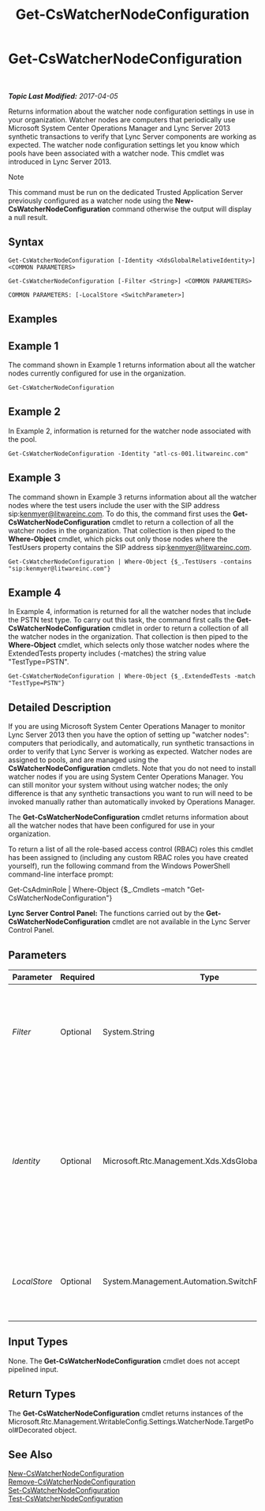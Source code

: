 ﻿---
title: Get-CsWatcherNodeConfiguration
TOCTitle: Get-CsWatcherNodeConfiguration
ms:assetid: 20dae017-375c-4361-8d65-b56f4c09b375
ms:mtpsurl: https://technet.microsoft.com/en-us/library/JJ204739(v=OCS.15)
ms:contentKeyID: 48183609
ms.date: 04/05/2017
mtps_version: v=OCS.15
---

<div data-xmlns="http://www.w3.org/1999/xhtml">

<div class="topic" data-xmlns="http://www.w3.org/1999/xhtml" data-msxsl="urn:schemas-microsoft-com:xslt" data-cs="http://msdn.microsoft.com/en-us/">

<div data-asp="http://msdn2.microsoft.com/asp">

# Get-CsWatcherNodeConfiguration

</div>

<div id="mainSection">

<div id="mainBody">

<span> </span>

_**Topic Last Modified:** 2017-04-05_

Returns information about the watcher node configuration settings in use in your organization. Watcher nodes are computers that periodically use Microsoft System Center Operations Manager and Lync Server 2013 synthetic transactions to verify that Lync Server components are working as expected. The watcher node configuration settings let you know which pools have been associated with a watcher node. This cmdlet was introduced in Lync Server 2013.

<div class="alert">


> [!NOTE]
> This command must be run on the dedicated Trusted Application Server previously configured as a watcher node using the <STRONG>New-CsWatcherNodeConfiguration</STRONG> command otherwise the output will display a null result.



</div>

<div>

## Syntax

    Get-CsWatcherNodeConfiguration [-Identity <XdsGlobalRelativeIdentity>] <COMMON PARAMETERS>

    Get-CsWatcherNodeConfiguration [-Filter <String>] <COMMON PARAMETERS>

    COMMON PARAMETERS: [-LocalStore <SwitchParameter>]

</div>

<span id="Examples"></span>

<div>

## Examples

<div>

## Example 1

The command shown in Example 1 returns information about all the watcher nodes currently configured for use in the organization.

    Get-CsWatcherNodeConfiguration

</div>

<div>

## Example 2

In Example 2, information is returned for the watcher node associated with the pool.

    Get-CsWatcherNodeConfiguration -Identity "atl-cs-001.litwareinc.com"

</div>

<div>

## Example 3

The command shown in Example 3 returns information about all the watcher nodes where the test users include the user with the SIP address sip:kenmyer@litwareinc.com. To do this, the command first uses the **Get-CsWatcherNodeConfiguration** cmdlet to return a collection of all the watcher nodes in the organization. That collection is then piped to the **Where-Object** cmdlet, which picks out only those nodes where the TestUsers property contains the SIP address sip:kenmyer@litwareinc.com.

    Get-CsWatcherNodeConfiguration | Where-Object {$_.TestUsers -contains "sip:kenmyer@litwareinc.com"}

</div>

<div>

## Example 4

In Example 4, information is returned for all the watcher nodes that include the PSTN test type. To carry out this task, the command first calls the **Get-CsWatcherNodeConfiguration** cmdlet in order to return a collection of all the watcher nodes in the organization. That collection is then piped to the **Where-Object** cmdlet, which selects only those watcher nodes where the ExtendedTests property includes (-matches) the string value "TestType=PSTN".

    Get-CsWatcherNodeConfiguration | Where-Object {$_.ExtendedTests -match "TestType=PSTN"}

</div>

</div>

<span id="DetailedDescription"></span>

<div>

## Detailed Description

If you are using Microsoft System Center Operations Manager to monitor Lync Server 2013 then you have the option of setting up "watcher nodes": computers that periodically, and automatically, run synthetic transactions in order to verify that Lync Server is working as expected. Watcher nodes are assigned to pools, and are managed using the **CsWatcherNodeConfiguration** cmdlets. Note that you do not need to install watcher nodes if you are using System Center Operations Manager. You can still monitor your system without using watcher nodes; the only difference is that any synthetic transactions you want to run will need to be invoked manually rather than automatically invoked by Operations Manager.

The **Get-CsWatcherNodeConfiguration** cmdlet returns information about all the watcher nodes that have been configured for use in your organization.

To return a list of all the role-based access control (RBAC) roles this cmdlet has been assigned to (including any custom RBAC roles you have created yourself), run the following command from the Windows PowerShell command-line interface prompt:

Get-CsAdminRole | Where-Object {$\_.Cmdlets –match "Get-CsWatcherNodeConfiguration"}

**Lync Server Control Panel:** The functions carried out by the **Get-CsWatcherNodeConfiguration** cmdlet are not available in the Lync Server Control Panel.

</div>

<div>

## Parameters


<table>
<colgroup>
<col style="width: 25%" />
<col style="width: 25%" />
<col style="width: 25%" />
<col style="width: 25%" />
</colgroup>
<thead>
<tr class="header">
<th>Parameter</th>
<th>Required</th>
<th>Type</th>
<th>Description</th>
</tr>
</thead>
<tbody>
<tr class="odd">
<td><p><em>Filter</em></p></td>
<td><p>Optional</p></td>
<td><p>System.String</p></td>
<td><p>Enables you to use wildcard characters in order to return one or more watcher nodes. For example, to return all of the watcher nodes for the domain litwareinc.com use this syntax:</p>
<p>-Filter &quot;*.litwareinc.com&quot;</p></td>
</tr>
<tr class="even">
<td><p><em>Identity</em></p></td>
<td><p>Optional</p></td>
<td><p>Microsoft.Rtc.Management.Xds.XdsGlobalRelativeIdentity</p></td>
<td><p>Fully qualified domain name of the pool that the watcher node has been assigned to. For example:</p>
<p>-Identity &quot;atl-cs-001.litwareinc.com&quot;</p>
<p>If this parameter is not specified then the <strong>Get-CsWatcherNodeConfiguration</strong> cmdlet will return information about all the watcher nodes configured for use in your organization.</p></td>
</tr>
<tr class="odd">
<td><p><em>LocalStore</em></p></td>
<td><p>Optional</p></td>
<td><p>System.Management.Automation.SwitchParameter</p></td>
<td><p>Retrieves the watcher node configuration data from the local replica of the Central Management store rather than from the Central Management store itself.</p></td>
</tr>
</tbody>
</table>


</div>

<span id="InputTypes"></span>

<div>

## Input Types

None. The **Get-CsWatcherNodeConfiguration** cmdlet does not accept pipelined input.

</div>

<span id="ReturnTypes"></span>

<div>

## Return Types

The **Get-CsWatcherNodeConfiguration** cmdlet returns instances of the Microsoft.Rtc.Management.WritableConfig.Settings.WatcherNode.TargetPool\#Decorated object.

</div>

<div>

## See Also


[New-CsWatcherNodeConfiguration](new-cswatchernodeconfiguration.md)  
[Remove-CsWatcherNodeConfiguration](remove-cswatchernodeconfiguration.md)  
[Set-CsWatcherNodeConfiguration](set-cswatchernodeconfiguration.md)  
[Test-CsWatcherNodeConfiguration](test-cswatchernodeconfiguration.md)  
  

</div>

</div>

<span> </span>

</div>

</div>

</div>

